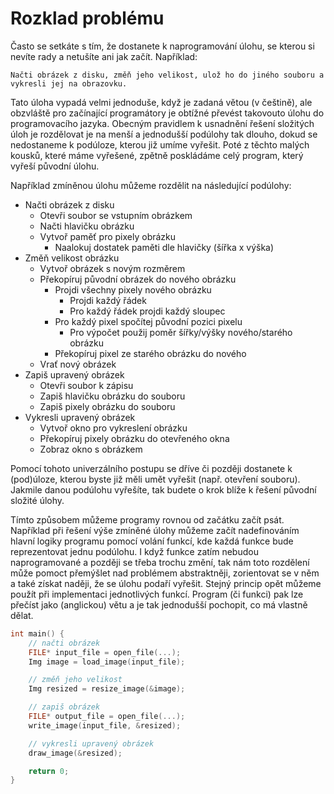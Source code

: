 # Rozklad problému
Často se setkáte s tím, že dostanete k naprogramování úlohu, se kterou si nevíte rady a netušíte ani
jak začít. Například:

`Načti obrázek z disku, změň jeho velikost, ulož ho do jiného souboru a vykresli jej na obrazovku.`

Tato úloha vypadá velmi jednoduše, když je zadaná větou (v češtině), ale obzvláště pro začínající
programátory je obtížné převést takovouto úlohu do programovacího jazyka. Obecným pravidlem k usnadnění
řešení složitých úloh je rozdělovat je na menší a jednodušší podúlohy tak dlouho, dokud se nedostaneme
k podúloze, kterou již umíme vyřešit. Poté z těchto malých kousků, které máme vyřešené, zpětně poskládáme
celý program, který vyřeší původní úlohu.

Například zmíněnou úlohu můžeme rozdělit na následující podúlohy: 
- Načti obrázek z disku
    - Otevři soubor se vstupním obrázkem
    - Načti hlavičku obrázku
    - Vytvoř paměť pro pixely obrázku
        - Naalokuj dostatek paměti dle hlavičky (šířka x výška)
- Změň velikost obrázku
    - Vytvoř obrázek s novým rozměrem
    - Překopíruj původní obrázek do nového obrázku
        - Projdi všechny pixely nového obrázku
            - Projdi každý řádek
            - Pro každý řádek projdi každý sloupec
        - Pro každý pixel spočítej původní pozici pixelu
            - Pro výpočet použij poměr šířky/výšky nového/starého obrázku
        - Překopíruj pixel ze starého obrázku do nového
    - Vrať nový obrázek
- Zapiš upravený obrázek
    - Otevři soubor k zápisu
    - Zapiš hlavičku obrázku do souboru
    - Zapiš pixely obrázku do souboru
- Vykresli upravený obrázek
    - Vytvoř okno pro vykreslení obrázku
    - Překopíruj pixely obrázku do otevřeného okna
    - Zobraz okno s obrázkem

Pomocí tohoto univerzálního postupu se dříve či později dostanete k (pod)úloze, kterou byste již měli umět
vyřešit (např. otevření souboru). Jakmile danou podúlohu vyřešíte, tak budete o krok blíže k řešení
původní složité úlohy.

Tímto způsobem můžeme programy rovnou od začátku začít psát. Například při řešení výše zmíněné úlohy
můžeme začít nadefinováním hlavní logiky programu pomocí volání funkcí, kde každá funkce bude reprezentovat
jednu podúlohu. I když funkce zatím nebudou naprogramované a později se třeba trochu změní, tak nám
toto rozdělení může pomoct přemýšlet nad problémem abstraktněji, zorientovat se v něm a také
získat naději, že se úlohu podaří vyřešit. Stejný princip opět můžeme použít při implementaci jednotlivých
funkcí. Program (či funkci) pak lze přečíst jako (anglickou) větu a je tak jednodušší pochopit, co má
vlastně dělat.

```c
int main() {
    // načti obrázek
    FILE* input_file = open_file(...);
    Img image = load_image(input_file);

    // změň jeho velikost
    Img resized = resize_image(&image);

    // zapiš obrázek
    FILE* output_file = open_file(...);
    write_image(input_file, &resized);

    // vykresli upravený obrázek
    draw_image(&resized);

    return 0;
}
```
